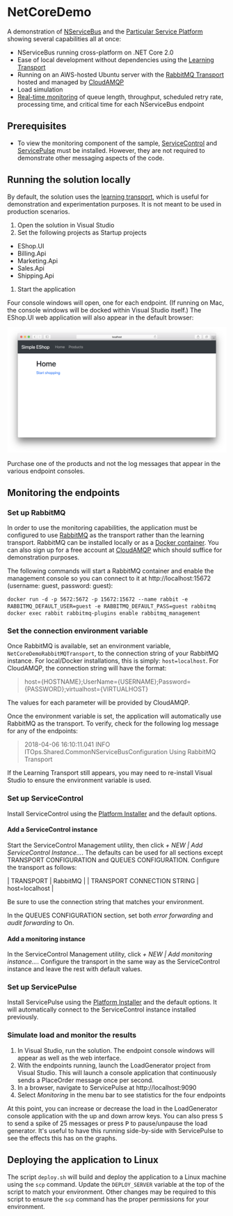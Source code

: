 # NetCoreDemo

A demonstration of [NServiceBus](https://particular.net/nservicebus) and the [Particular Service Platform](https://particular.net/service-platform) showing several capabilities all at once:

* NServiceBus running cross-platform on .NET Core 2.0
* Ease of local development without dependencies using the [Learning Transport](https://docs.particular.net/transports/learning/?version=core_7)
* Running on an AWS-hosted Ubuntu server with the [RabbitMQ Transport](https://docs.particular.net/transports/rabbitmq/) hosted and managed by [CloudAMQP](https://www.cloudamqp.com/)
* Load simulation
* [Real-time monitoring](https://particular.net/real-time-monitoring) of queue length, throughput, scheduled retry rate, processing time, and critical time for each NServiceBus endpoint 

## Prerequisites

* To view the monitoring component of the sample, [ServiceControl](https://docs.particular.net/servicecontrol/) and [ServicePulse](https://docs.particular.net/servicepulse/) must be installed. However, they are not required to demonstrate other messaging aspects of the code.

## Running the solution locally

By default, the solution uses the [learning transport](https://docs.particular.net/transports/learning/), which is useful for demonstration and experimentation purposes. It is not meant to be used in production scenarios.

1. Open the solution in Visual Studio
1. Set the following projects as Startup projects
  * EShop.UI
  * Billing.Api
  * Marketing.Api
  * Sales.Api
  * Shipping.Api
1. Start the application

Four console windows will open, one for each endpoint. (If running on Mac, the console windows will be docked within  Visual Studio itself.) The EShop.UI web application will also appear in the default browser:

![EShop](images/HomePage.png)

Purchase one of the products and not the log messages that appear in the various endpoint consoles.

## Monitoring the endpoints

###  Set up RabbitMQ

In order to use the monitoring capabilities, the application must be configured to use [RabbitMQ](https://docs.particular.net/transports/rabbitmq/) as the transport rather than the learning transport. RabbitMQ can  be installed locally or as a [Docker container](https://hub.docker.com/_/rabbitmq/). You can also sign up for a free account at [CloudAMQP](https://www.cloudamqp.com/) which should suffice for demonstration purposes.

The following commands will start a RabbitMQ container and enable the management console so you can connect to it at http://localhost:15672 (username: guest, password: guest):

```
docker run -d -p 5672:5672 -p 15672:15672 --name rabbit -e RABBITMQ_DEFAULT_USER=guest -e RABBITMQ_DEFAULT_PASS=guest rabbitmq
docker exec rabbit rabbitmq-plugins enable rabbitmq_management
```

### Set the connection environment variable

Once RabbitMQ is available, set an environment variable, `NetCoreDemoRabbitMQTransport`, to the connection string of your RabbitMQ instance. For local/Docker installations, this is simply: `host=localhost`. For CloudAMQP, the connection string will have the format:

> host={HOSTNAME};UserName={USERNAME};Password={PASSWORD};virtualhost={VIRTUALHOST}

The values for each parameter will be provided by CloudAMQP.

Once the environment variable is set, the application will automatically use RabbitMQ as the transport. To verify, check for the following log message for any of the endpoints:

> 2018-04-06 16:10:11.041 INFO  ITOps.Shared.CommonNServiceBusConfiguration Using RabbitMQ Transport

If the Learning Transport still appears, you may need to re-install Visual Studio to ensure the environment variable is used.

### Set up ServiceControl 

Install ServiceControl using the [Platform Installer](https://docs.particular.net/platform/installer/) and the default options. 

#### Add a ServiceControl instance

Start the ServiceControl Management utility, then click _+ NEW | Add ServiceControl Instance..._. The defaults can be used for all sections except TRANSPORT CONFIGURATION and QUEUES CONFIGURATION. Configure the transport as follows:

| TRANSPORT | RabbitMQ |
| TRANSPORT CONNECTION STRING | host=localhost |

Be sure to use the connection string that matches your environment.

In the QUEUES CONFIGURATION section, set both _error forwarding_ and _audit forwarding_ to On.

#### Add a monitoring instance

In the ServiceControl Management utility, click _+ NEW  | Add monitoring instance..._. Configure the transport in the same way as the ServiceControl instance and leave the rest with default values.

### Set up ServicePulse

Install ServicePulse using the [Platform Installer](https://docs.particular.net/platform/installer/) and the default options. It will automatically connect to the ServiceControl instance installed previously.

### Simulate load and monitor the results

1. In Visual Studio, run the solution. The endpoint console windows will appear as well as the web interface.
2. With the endpoints running, launch the LoadGenerator project from Visual Studio. This will launch a console application that continuously sends a PlaceOrder message once per second.
3. In a browser, navigate to ServicePulse at http://localhost:9090
4. Select _Monitoring_ in the menu bar to see statistics for the four endpoints

At this point, you can increase or decrease the load in the LoadGenerator console application with the up and down arrow keys. You can also press <kbd>S</kbd> to send a spike of 25 messages or press <kbd>P</kbd> to pause/unpause the load generator. It's useful to have this running side-by-side with ServicePulse to see the effects this has on the graphs.

## Deploying the application to Linux

The script `deploy.sh` will build and deploy the application to a Linux machine using the `scp` command. Update the `DEPLOY_SERVER` variable at the top of the script to match your environment. Other changes may be required to this script to ensure the `scp` command has the proper permissions for your environment.
